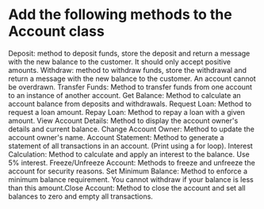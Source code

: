 # Add the following methods to the Account class
Deposit: method to deposit funds, store the deposit and return a message with the new balance to the customer. It should only accept positive amounts.
Withdraw: method to withdraw funds, store the withdrawal and return a message with the new balance to the customer. An account cannot be overdrawn.
Transfer Funds: Method to transfer funds from one account to an instance of another account.
Get Balance: Method to calculate an account balance from deposits and withdrawals.
Request Loan: Method to request a loan amount.
Repay Loan: Method to repay a loan with a given amount.
View Account Details: Method to display the account owner's details and current balance.
Change Account Owner: Method to update the account owner's name.
Account Statement: Method to generate a statement of all transactions in an account. (Print using a for loop).
Interest Calculation: Method to calculate and apply an interest to the balance. Use 5% interest. 
Freeze/Unfreeze Account: Methods to freeze and unfreeze the account for security reasons.
Set Minimum Balance: Method to enforce a minimum balance requirement. You cannot withdraw if your balance is less than this amount.Close Account: Method to close the account and set all balances to zero and empty all transactions.
